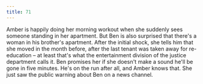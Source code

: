 ```yaml
---
title: 71
---
```


Amber is happily doing her morning workout when she suddenly sees someone standing in her apartment.
But Ben is also surprised that there's a woman in his brother's apartment.
After the initial shock, she tells him that she moved in the month before, after the last tenant was taken away for re-education &ndash; at least that's what the entertainment division of the justice department calls it.
Ben promises her if she doesn't make a sound he'll be gone in five minutes.
He's on the run after all, and Amber knows that.
She just saw the public warning about Ben on a news channel.
